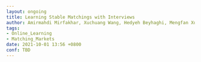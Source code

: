 ```yaml
---
layout: ongoing
title: Learning Stable Matchings with Interviews
author: Amirmahdi Mirfakhar, Xuchuang Wang, Hedyeh Beyhaghi, Mengfan Xu, Mohammad HajiEsmaili 
tags:
- Online_Learning
- Matching_Markets
date: 2021-10-01 13:56 +0800
conf: TBD
---
```

